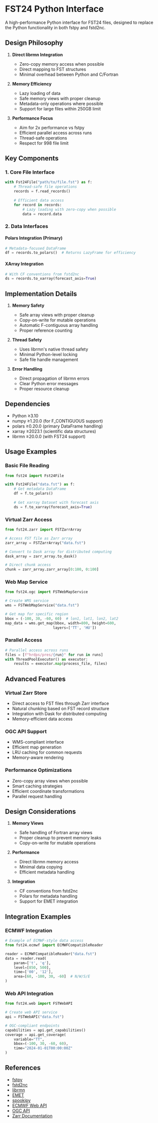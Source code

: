 # FST24 Python Interface

A high-performance Python interface for FST24 files, designed to replace the Python functionality in both fstpy and fstd2nc.

## Design Philosophy

1. **Direct librmn Integration**
   - Zero-copy memory access when possible
   - Direct mapping to FST structures
   - Minimal overhead between Python and C/Fortran

2. **Memory Efficiency**
   - Lazy loading of data
   - Safe memory views with proper cleanup
   - Metadata-only operations where possible
   - Support for large files within 250GB limit

3. **Performance Focus**
   - Aim for 2x performance vs fstpy
   - Efficient parallel access across runs
   - Thread-safe operations
   - Respect for 998 file limit

## Key Components

### 1. Core File Interface
```python
with Fst24File("path/to/file.fst") as f:
    # Thread-safe file operations
    records = f.read_records()
    
    # Efficient data access
    for record in records:
        # Lazy loading with zero-copy when possible
        data = record.data
```

### 2. Data Interfaces

#### Polars Integration (Primary)
```python
# Metadata-focused DataFrame
df = records.to_polars()  # Returns LazyFrame for efficiency
```

#### XArray Integration
```python
# With CF conventions from fstd2nc
ds = records.to_xarray(forecast_axis=True)
```

## Implementation Details

1. **Memory Safety**
   - Safe array views with proper cleanup
   - Copy-on-write for mutable operations
   - Automatic F-contiguous array handling
   - Proper reference counting

2. **Thread Safety**
   - Uses librmn's native thread safety
   - Minimal Python-level locking
   - Safe file handle management

3. **Error Handling**
   - Direct propagation of librmn errors
   - Clear Python error messages
   - Proper resource cleanup

## Dependencies

- Python ≥3.10
- numpy ≥1.20.0 (for F_CONTIGUOUS support)
- polars ≥0.20.0 (primary DataFrame handling)
- xarray ≥2023.1 (scientific data structures)
- librmn ≥20.0.0 (with FST24 support)

## Usage Examples

### Basic File Reading
```python
from fst24 import Fst24File

with Fst24File("data.fst") as f:
    # Get metadata DataFrame
    df = f.to_polars()
    
    # Get xarray Dataset with forecast axis
    ds = f.to_xarray(forecast_axis=True)
```

### Virtual Zarr Access
```python
from fst24.zarr import FSTZarrArray

# Access FST file as Zarr array
zarr_array = FSTZarrArray("data.fst")

# Convert to Dask array for distributed computing
dask_array = zarr_array.to_dask()

# Direct chunk access
chunk = zarr_array.zarr_array[0:100, 0:100]
```

### Web Map Service
```python
from fst24.ogc import FSTWebMapService

# Create WMS service
wms = FSTWebMapService("data.fst")

# Get map for specific region
bbox = (-100, 30, -60, 60)  # lon1, lat1, lon2, lat2
map_data = wms.get_map(bbox, width=800, height=600, 
                      layers=['TT', 'HU'])
```

### Parallel Access
```python
# Parallel access across runs
files = [f"hrdps/pres/{run}" for run in runs]
with ThreadPoolExecutor() as executor:
    results = executor.map(process_file, files)
```

## Advanced Features

### Virtual Zarr Store
- Direct access to FST files through Zarr interface
- Natural chunking based on FST record structure
- Integration with Dask for distributed computing
- Memory-efficient data access

### OGC API Support
- WMS-compliant interface
- Efficient map generation
- LRU caching for common requests
- Memory-aware rendering

### Performance Optimizations
- Zero-copy array views when possible
- Smart caching strategies
- Efficient coordinate transformations
- Parallel request handling

## Design Considerations

1. **Memory Views**
   - Safe handling of Fortran array views
   - Proper cleanup to prevent memory leaks
   - Copy-on-write for mutable operations

2. **Performance**
   - Direct librmn memory access
   - Minimal data copying
   - Efficient metadata handling

3. **Integration**
   - CF conventions from fstd2nc
   - Polars for metadata handling
   - Support for EMET integration

## Integration Examples

### ECMWF Integration
```python
# Example of ECMWF-style data access
from fst24.ecmwf import ECMWFCompatibleReader

reader = ECMWFCompatibleReader("data.fst")
data = reader.read(
    param=['t', 'q'],
    level=[850, 500],
    time=['00', '12'],
    area=[60, -100, 30, -60]  # N/W/S/E
)
```

### Web API Integration
```python
from fst24.web import FSTWebAPI

# Create web API service
api = FSTWebAPI("data.fst")

# OGC-compliant endpoints
capabilities = api.get_capabilities()
coverage = api.get_coverage(
    variable="TT",
    bbox=(-100, 30, -60, 60),
    time="2024-01-01T00:00:00Z"
)
```

## References

- [fstpy](https://gitlab.science.gc.ca/CMDS/fstpy)
- [fstd2nc](https://github.com/neishm/fstd2nc)
- [librmn](https://gitlab.science.gc.ca/RPN-SI/librmn)
- [EMET](https://gitlab.science.gc.ca/Emet/EMET)
- [spookipy](https://gitlab.science.gc.ca/cmdw-spooki/spookipy)
- [ECMWF Web API](https://www.ecmwf.int/en/forecasts/access-forecasts/ecmwf-web-api)
- [OGC API](https://www.ogc.org/standards/ogcapi-coverages)
- [Zarr Documentation](https://zarr.readthedocs.io/)
